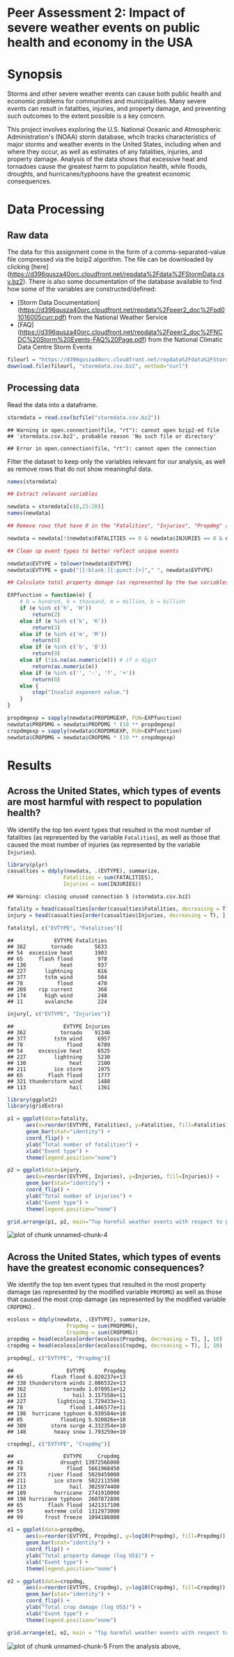 
# Peer Assessment 2: Impact of severe weather events on public health and economy in the USA

# Synopsis

Storms and other severe weather events can cause both public health and economic problems for communities and municipalities. Many severe events can result in fatalities, injuries, and property damage, and preventing such outcomes to the extent possible is a key concern.

This project involves exploring the U.S. National Oceanic and Atmospheric Administration's (NOAA) storm database, whcih tracks characteristics of major storms and weather events in the United States, including when and where they occur, as well as estimates of any fatalities, injuries, and property damage. Analysis of the data shows that excessive heat and tornadoes cause the greatest harm to population health, while floods, droughts, and hurricanes/typhoons have the greatest economic consequences.

# Data Processing

## Raw data

The data for this assignment come in the form of a comma-separated-value file compressed via the bzip2 algorithm. The file can be downloaded by clicking [here] (https://d396qusza40orc.cloudfront.net/repdata%2Fdata%2FStormData.csv.bz2).
There is also some documentation of the database available to find how some of the variables are constructed/defined:
* [Storm Data Documentation] (https://d396qusza40orc.cloudfront.net/repdata%2Fpeer2_doc%2Fpd01016005curr.pdf) from the National Weather Service
* [FAQ] (https://d396qusza40orc.cloudfront.net/repdata%2Fpeer2_doc%2FNCDC%20Storm%20Events-FAQ%20Page.pdf) from the National Climatic Data Centre Storm Events


```r
fileurl = "https://d396qusza40orc.cloudfront.net/repdata%2Fdata%2FStormData.csv.bz2"
download.file(fileurl, "stormdata.csv.bz2", method="curl")
```

## Processing data

Read the data into a dataframe.


```r
stormdata = read.csv(bzfile("stormdata.csv.bz2"))
```

```
## Warning in open.connection(file, "rt"): cannot open bzip2-ed file
## 'stormdata.csv.bz2', probable reason 'No such file or directory'
```

```
## Error in open.connection(file, "rt"): cannot open the connection
```

Filter the dataset to keep only the variables relevant for our analysis, as well as remove rows that do not show meaningful data.


```r
names(stormdata)

## Extract relevant variables

newdata = stormdata[c(8,23:28)]
names(newdata)

## Remove rows that have 0 in the "Fatalities", "Injuries", "Propdmg" and "Cropdmg" variables

newdata = newdata[!(newdata$FATALITIES == 0 & newdata$INJURIES == 0 & newdata$PROPDMG == 0 & newdata$CROPDMG == 0), ]

## Clean up event types to better reflect unique events

newdata$EVTYPE = tolower(newdata$EVTYPE)
newdata$EVTYPE = gsub("[[:blank:][:punct:]+]"," ", newdata$EVTYPE)

## Calculate total property damage (as represented by the two variables `PROPDMG` and `PROPDMGEXP`) as well as total crop damage (as represented by the two variables `CROPDMG` and `CROPDMGEXP`)

EXPfunction = function(e) {
    # h = hundred, k = thousand, m = million, b = billion
    if (e %in% c('h', 'H'))
        return(2)
    else if (e %in% c('k', 'K'))
        return(3)
    else if (e %in% c('m', 'M'))
        return(6)
    else if (e %in% c('b', 'B'))
        return(9)
    else if (!is.na(as.numeric(e))) # if a digit
        return(as.numeric(e))
    else if (e %in% c('', '-', '?', '+'))
        return(0)
    else {
        stop("Invalid exponent value.")
    }
}

propdmgexp = sapply(newdata$PROPDMGEXP, FUN=EXPfunction)
newdata$PROPDMG = newdata$PROPDMG * (10 ** propdmgexp)
cropdmgexp = sapply(newdata$CROPDMGEXP, FUN=EXPfunction)
newdata$CROPDMG = newdata$CROPDMG * (10 ** cropdmgexp)
```

# Results

## Across the United States, which types of events are most harmful with respect to population health?

We identify the top ten event types that resulted in the most number of fatalities (as represented by the variable `Fatalities`), as well as those that caused the most number of injuries (as represented by the variable `Injuries`).


```r
library(plyr)
casualties = ddply(newdata, .(EVTYPE), summarize,
                  Fatalities = sum(FATALITIES),
                  Injuries = sum(INJURIES))
```

```
## Warning: closing unused connection 5 (stormdata.csv.bz2)
```

```r
fatality = head(casualties[order(casualties$Fatalities, decreasing = T), ], 10)
injury = head(casualties[order(casualties$Injuries, decreasing = T), ], 10)

fatality[, c("EVTYPE", "Fatalities")]
```

```
##             EVTYPE Fatalities
## 362        tornado       5633
## 54  excessive heat       1903
## 65     flash flood        978
## 130           heat        937
## 227      lightning        816
## 377      tstm wind        504
## 78           flood        470
## 269    rip current        368
## 174      high wind        248
## 11       avalanche        224
```

```r
injury[, c("EVTYPE", "Injuries")]
```

```
##                EVTYPE Injuries
## 362           tornado    91346
## 377         tstm wind     6957
## 78              flood     6789
## 54     excessive heat     6525
## 227         lightning     5230
## 130              heat     2100
## 211         ice storm     1975
## 65        flash flood     1777
## 321 thunderstorm wind     1488
## 113              hail     1361
```

```r
library(ggplot2)
library(gridExtra)

p1 = ggplot(data=fatality,
      aes(x=reorder(EVTYPE, Fatalities), y=Fatalities, fill=Fatalities)) +
      geom_bar(stat="identity") +
      coord_flip() +
      ylab("Total number of fatalities") +
      xlab("Event type") +
      theme(legend.position="none")

p2 = ggplot(data=injury,
      aes(x=reorder(EVTYPE, Injuries), y=Injuries, fill=Injuries)) +
      geom_bar(stat="identity") +
      coord_flip() + 
      ylab("Total number of injuries") +
      xlab("Event type") +
      theme(legend.position="none")

grid.arrange(p1, p2, main="Top harmful weather events with respect to population health in the USA (1950-2011)")
```

![plot of chunk unnamed-chunk-4](figure/unnamed-chunk-4-1.png) 

## Across the United States, which types of events have the greatest economic consequences?

We identify the top ten event types that resulted in the most property damage (as represented by the modified variable `PROPDMG`)  as well as those that caused the most crop damage (as represented by the modified variable `CROPDMG`) .


```r
ecoloss = ddply(newdata, .(EVTYPE), summarize,
                   Propdmg = sum(PROPDMG),
                   Cropdmg = sum(CROPDMG))
propdmg = head(ecoloss[order(ecoloss$Propdmg, decreasing = T), ], 10)
cropdmg = head(ecoloss[order(ecoloss$Cropdmg, decreasing = T), ], 10)

propdmg[, c("EVTYPE", "Propdmg")]
```

```
##                 EVTYPE      Propdmg
## 65         flash flood 6.820237e+13
## 338 thunderstorm winds 2.086532e+13
## 362            tornado 1.078951e+12
## 113               hail 3.157558e+11
## 227          lightning 1.729433e+11
## 78               flood 1.446577e+11
## 198  hurricane typhoon 6.930584e+10
## 85            flooding 5.920826e+10
## 309        storm surge 4.332354e+10
## 148         heavy snow 1.793259e+10
```

```r
cropdmg[, c("EVTYPE", "Cropdmg")]
```

```
##                EVTYPE     Cropdmg
## 43            drought 13972566000
## 78              flood  5661968450
## 273       river flood  5029459000
## 211         ice storm  5022113500
## 113              hail  3025974480
## 189         hurricane  2741910000
## 198 hurricane typhoon  2607872800
## 65        flash flood  1421317100
## 59       extreme cold  1312973000
## 99       frost freeze  1094186000
```

```r
e1 = ggplot(data=propdmg,
      aes(x=reorder(EVTYPE, Propdmg), y=log10(Propdmg), fill=Propdmg)) +
      geom_bar(stat="identity") +
      coord_flip() +
      ylab("Total property damage (log US$)") +
      xlab("Event type") +
      theme(legend.position="none")

e2 = ggplot(data=cropdmg,
      aes(x=reorder(EVTYPE, Cropdmg), y=log10(Cropdmg), fill=Cropdmg)) +
      geom_bar(stat="identity") +
      coord_flip() + 
      ylab("Total crop damage (log US$)") +
      xlab("Event type") +
      theme(legend.position="none")

grid.arrange(e1, e2, main = "Top harmful weather events with respect to economic consequences in the USA (1950-2011)" )
```

![plot of chunk unnamed-chunk-5](figure/unnamed-chunk-5-1.png) 
From the analysis above, 
